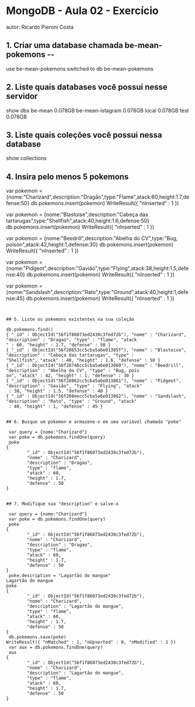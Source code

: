 
# MongoDB - Aula 02 - Exercício
autor: Ricardo Pieroni Costa

## 1. Criar uma database chamada be-mean-pokemons --


use be-mean-pokemons
switched to db be-mean-pokemons


## 2. Liste quais databases você possui nesse servidor


show dbs
be-mean           0.078GB
be-mean-istagram  0.078GB
local             0.078GB
test              0.078GB


## 3. Liste quais coleções você possui nessa database

show collections


## 4. Insira pelo menos 5 pokemons

var pokemon = {nome:"Charizard",description:"Dragão",type:"Flame",atack:60,height:1.7,defense:50}
db.pokemons.insert(pokemon)
WriteResult({ "nInserted" : 1 })

var pokemon = {nome:"Blastoise",description:"Cabeça das tartarugas",type:"Shellfish",atack:40,height:1.6,defense:50}
db.pokemons.insert(pokemon)
WriteResult({ "nInserted" : 1 })

var pokemon = {nome:"Beedrill",description:"Abelha do CV",type:"Bug, poison",atack:42,height:1,defense:30}
db.pokemons.insert(pokemon)
WriteResult({ "nInserted" : 1 })

var pokemon = {nome:"Pidgeot",description:"Gavião",type:"Flying",atack:38,height:1.5,defense:40}
db.pokemons.insert(pokemon)
WriteResult({ "nInserted" : 1 })

var pokemon = {nome:"Sandslash",description:"Rato",type:"Ground",atack:40,height:1,defense:45}
db.pokemons.insert(pokemon)
WriteResult({ "nInserted" : 1 })


```


## 5. Liste os pokemons existentes na sua coleção

db.pokemons.find()
{ "_id" : ObjectId("56f1f86073ed2430c3fed72b"), "nome" : "Charizard", "description" : "Dragao", "type" : "flame", "atack
" : 60, "height" : 1.7, "defense" : 50 }
{ "_id" : ObjectId("56f28653cc5cba5a6e01385f"), "nome" : "Blastoise", "description" : "Cabeça das tartarugas", "type" :
"Shellfish", "atack" : 40, "height" : 1.6, "defense" : 50 }
{ "_id" : ObjectId("56f28746cc5cba5a6e013860"), "nome" : "Beedrill", "description" : "Abelha do CV", "type" : "Bug, pois
on", "atack" : 42, "height" : 1, "defense" : 30 }
{ "_id" : ObjectId("56f28862cc5cba5a6e013861"), "nome" : "Pidgeot", "description" : "Gavião", "type" : "Flying", "atack"
 : 38, "height" : 1.5, "defense" : 40 }
{ "_id" : ObjectId("56f288eecc5cba5a6e013862"), "nome" : "Sandslash", "description" : "Rato", "type" : "Ground", "atack"
 : 40, "height" : 1, "defense" : 45 }


## 6. Busque um pokemon e armazene-o em uma variável chamada "poke"

 var query = {nome:"Charizard"}
 var poke = db.pokemons.findOne(query)
 poke
{
        "_id" : ObjectId("56f1f86073ed2430c3fed72b"),
        "nome" : "Charizard",
        "description" : "Dragao",
        "type" : "flame",
        "atack" : 60,
        "height" : 1.7,
        "defense" : 50
}


## 7. Modifique sua "description" e salve-o

 var query = {nome:"Charizard"}
 var poke = db.pokemons.findOne(query)
 poke
{
        "_id" : ObjectId("56f1f86073ed2430c3fed72b"),
        "nome" : "Charizard",
        "description" : "Dragao",
        "type" : "flame",
        "atack" : 60,
        "height" : 1.7,
        "defense" : 50
}
 poke.description = "Lagartão do mangue"
Lagartão do mangue
poke
{
        "_id" : ObjectId("56f1f86073ed2430c3fed72b"),
        "nome" : "Charizard",
        "description" : "Lagartão do mangue",
        "type" : "flame",
        "atack" : 60,
        "height" : 1.7,
        "defense" : 50
}
 db.pokemons.save(poke)
WriteResult({ "nMatched" : 1, "nUpserted" : 0, "nModified" : 1 })
 var aux = db.pokemons.findOne(query)
 aux
{
        "_id" : ObjectId("56f1f86073ed2430c3fed72b"),
        "nome" : "Charizard",
        "description" : "Lagartão do mangue",
        "type" : "flame",
        "atack" : 60,
        "height" : 1.7,
        "defense" : 50
}

